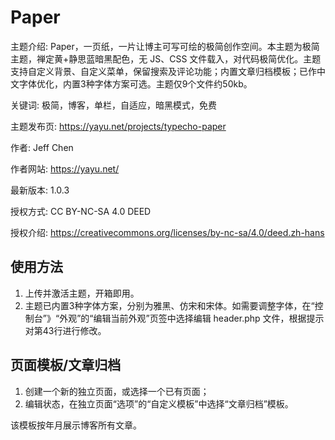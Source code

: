 # Paper

主题介绍: Paper，一页纸，一片让博主可写可绘的极简创作空间。本主题为极简主题，禅定黄+静思蓝暗黑配色，无 JS、CSS 文件载入，对代码极简优化。主题支持自定义背景、自定义菜单，保留搜索及评论功能；内置文章归档模板；已作中文字体优化，内置3种字体方案可选。主题仅9个文件约50kb。

关键词: 极简，博客，单栏，自适应，暗黑模式，免费

主题发布页: https://yayu.net/projects/typecho-paper

作者: Jeff Chen

作者网站: https://yayu.net/

最新版本: 1.0.3

授权方式: CC BY-NC-SA 4.0 DEED

授权介绍: https://creativecommons.org/licenses/by-nc-sa/4.0/deed.zh-hans


## 使用方法

1. 上传并激活主题，开箱即用。
2. 主题已内置3种字体方案，分别为雅黑、仿宋和宋体。如需要调整字体，在“控制台”》“外观”的“编辑当前外观”页签中选择编辑 header.php 文件，根据提示对第43行进行修改。


## 页面模板/文章归档

1. 创建一个新的独立页面，或选择一个已有页面；
2. 编辑状态，在独立页面“选项”的“自定义模板”中选择“文章归档”模板。

该模板按年月展示博客所有文章。